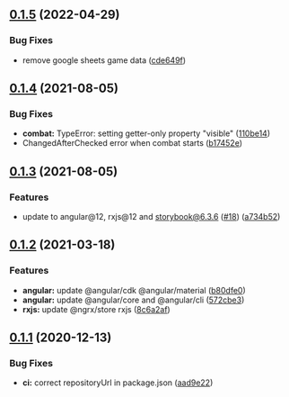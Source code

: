 ## [0.1.5](https://github.com/justindujardin/angular-rpg/compare/v0.1.4...v0.1.5) (2022-04-29)


### Bug Fixes

* remove google sheets game data ([cde649f](https://github.com/justindujardin/angular-rpg/commit/cde649f9ae642ee4c3a0a976085dff904847622d))

## [0.1.4](https://github.com/justindujardin/angular-rpg/compare/v0.1.3...v0.1.4) (2021-08-05)


### Bug Fixes

* **combat:** TypeError: setting getter-only property "visible" ([110be14](https://github.com/justindujardin/angular-rpg/commit/110be14507c1b3e9ef301b36116da25bcf04fb06))
* ChangedAfterChecked error when combat starts ([b17452e](https://github.com/justindujardin/angular-rpg/commit/b17452ea8b0064e50e08b13a2df7074db1549a2c))

## [0.1.3](https://github.com/justindujardin/angular-rpg/compare/v0.1.2...v0.1.3) (2021-08-05)


### Features

* update to angular@12, rxjs@12 and storybook@6.3.6 ([#18](https://github.com/justindujardin/angular-rpg/issues/18)) ([a734b52](https://github.com/justindujardin/angular-rpg/commit/a734b52c6d35d7c913e3c1e1ca63f37a63cbc579))

## [0.1.2](https://github.com/justindujardin/angular-rpg/compare/v0.1.1...v0.1.2) (2021-03-18)


### Features

* **angular:** update @angular/cdk @angular/material ([b80dfe0](https://github.com/justindujardin/angular-rpg/commit/b80dfe0348895cfcc16d4dc46f4b416f78f9ad75))
* **angular:** update @angular/core and @angular/cli ([572cbe3](https://github.com/justindujardin/angular-rpg/commit/572cbe3400f05d45eec8d7339a979e9dcc128ec9))
* **rxjs:** update @ngrx/store rxjs ([8c6a2af](https://github.com/justindujardin/angular-rpg/commit/8c6a2af58bcdc6dc83e8b9a2822eb926696f7004))

## [0.1.1](https://github.com/justindujardin/angular-rpg/compare/v0.1.0...v0.1.1) (2020-12-13)


### Bug Fixes

* **ci:** correct repositoryUrl in package.json ([aad9e22](https://github.com/justindujardin/angular-rpg/commit/aad9e229af05d9bb52c810afdd80dbea1036deab))
